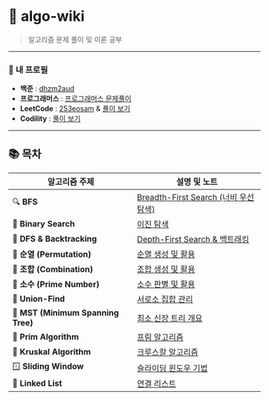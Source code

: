 # 📌 algo-wiki

> 알고리즘 문제 풀이 및 이론 공부

---

### 📝 내 프로필

- **백준** : [dhzm2aud](https://www.acmicpc.net/user/dhzm2aud)
- **프로그래머스** : [프로그래머스 문제풀이](https://programmers.co.kr/learn/challenges)
- **LeetCode** : [253eosam](https://leetcode.com/253eosam/) & [풀이 보기](https://github.com/253eosam/Algorithm/tree/master/leetcode)
- **Codility** : [풀이 보기](https://github.com/253eosam/Algorithm/tree/master/codility)

---

## 📚 목차

| 알고리즘 주제                       | 설명 및 노트                                |
| ----------------------------------- | ------------------------------------------- |
| 🔍 **BFS**                          | [Breadth-First Search (너비 우선 탐색)](algorithm_note/bfs.md)       |
| 🔎 **Binary Search**                | [이진 탐색](algorithm_note/binary-search.md) |
| 🌳 **DFS & Backtracking**           | [Depth-First Search & 백트래킹](algorithm_note/dfs.md) |
| 🔄 **순열 (Permutation)**            | [순열 생성 및 활용](algorithm_note/permutation.md) |
| 🔗 **조합 (Combination)**            | [조합 생성 및 활용](algorithm_note/combination.md) |
| 🔢 **소수 (Prime Number)**          | [소수 판별 및 활용](algorithm_note/prime_number.md) |
| 🤝 **Union-Find**                   | [서로소 집합 관리](algorithm_note/union_find.md) |
| 🌲 **MST (Minimum Spanning Tree)**  | [최소 신장 트리 개요](algorithm_note/mst.md) |
| 🍃 **Prim Algorithm**               | [프림 알고리즘](algorithm_note/prim.md) |
| 🌿 **Kruskal Algorithm**            | [크루스칼 알고리즘](algorithm_note/kruskal.md) |
| 🪟 **Sliding Window**               | [슬라이딩 윈도우 기법](algorithm_note/sliding_window.md) |
| 🔗 **Linked List**                  | [연결 리스트](algorithm_note/linked_list.md) |
